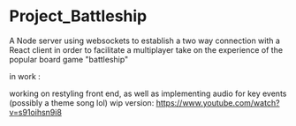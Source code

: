 # Project_Battleship
A Node server using websockets to establish a two way connection with a React client in order to facilitate a multiplayer take on the experience of the popular board game "battleship"

in work :

working on restyling front end, as well as implementing audio for key events (possibly a theme song lol)
wip version: https://www.youtube.com/watch?v=s91oihsn9i8